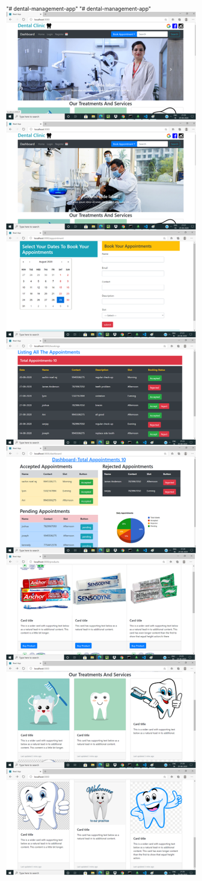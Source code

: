"# dental-management-app" 
"# dental-management-app" 
<img src="images/clinic1.png"/>
<img src="images/clinic2.png"/>
<img src="images/clinic3.png"/>
<img src="images/clinic4.png"/>
<img src="images/clinic5.png"/>
<img src="images/clinic6.png"/>
<img src="images/clinic7.png"/>
<img src="images/clinic8.png"/>
